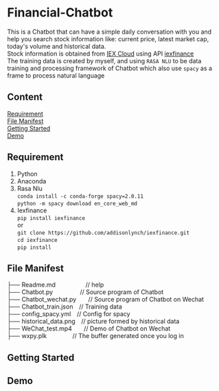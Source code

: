 # Financial-Chatbot
This is a Chatbot that can have a simple daily conversation with you and help you search stock information like: current price, latest market cap, today's volume and historical data.<br>
Stock information is obtained from [IEX Cloud](https://iexcloud.io/) using API [iexfinance](https://addisonlynch.github.io/iexfinance/devel/)<br>
The training data is created by myself, and using `RASA NLU` to be data training and processing framework of Chatbot which also use `spacy` as a frame to process natural language<br>
## Content
[Requirement](#requirement)<br>
[File Manifest](#-file-manifest)<br>
[Getting Started](#-getting-started)<br>
[Demo](#-demo)<br>

## Requirement
1. Python<br>
2. Anaconda<br>
3. Rasa Nlu<br>`conda install -c conda-forge spacy=2.0.11`<br>`python -m spacy download en_core_web_md`<br>
4. Iexfinance<br>`pip install iexfinance`<br>or<br>`git clone https://github.com/addisonlynch/iexfinance.git`<br>
`cd iexfinance`<br>
`pip install`<br>

## File Manifest
├── Readme.md&emsp;&emsp;&emsp;&emsp;&emsp;// help<br>
├── Chatbot.py&emsp;&emsp;&emsp;&emsp;&ensp;// Source program of Chatbot<br>
├── Chatbot_wechat.py&emsp;&emsp;// Source program of Chatbot on Wechat<br>
├── Chatbot_train.json&emsp;// Training data<br>
├── config_spacy.yml&emsp;// Config for spacy<br>
├── historical_data.png&emsp;// picture formed by historical data<br>
├── WeChat_test.mp4&emsp;&emsp;// Demo of Chatbot on Wechat<br>
├── wxpy.plk &emsp;&emsp;&emsp;&emsp;// The buffer generated once you log in<br>

## Getting Started

## Demo

